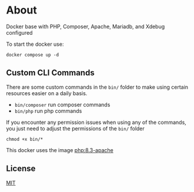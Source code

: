 # About
Docker base with PHP, Composer, Apache, Mariadb, and Xdebug configured

To start the docker use:
```
docker compose up -d
```
## Custom CLI Commands
There are some custom commands in the `bin/` folder to make using certain resources easier on a daily basis.

- `bin/composer` run composer commands 
- `bin/php` run php commands

If you encounter any permission issues when using any of the commands, you just need to adjust the permissions of the `bin/` folder
```
chmod +x bin/*  
```


This docker uses the image [php:8.3-apache](https://hub.docker.com/_/php)

## License

[MIT](https://opensource.org/licenses/MIT)